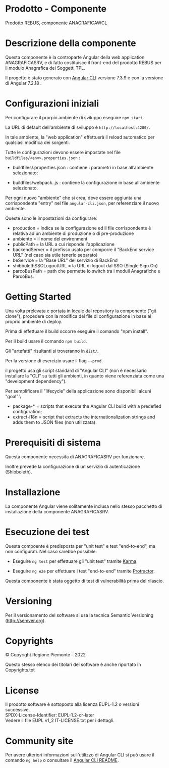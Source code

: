 # Prodotto - Componente

Prodotto REBUS, componente ANAGRAFICAWCL

# Descrizione della componente

Questa componente è la controparte Angular della web application ANAGRAFICASRV, e di fatto costituisce il front-end del prodotto REBUS per il modulo Anagrafica dei Soggetti TPL.

Il progetto è stato generato con [Angular CLI](https://github.com/angular/angular-cli) versione 7.3.9 e con la versione di Angular 7.2.18 .

# Configurazioni iniziali

Per configurare il prorpio ambiente di sviluppo eseguire `npm start`.

La URL di default dell'ambiente di sviluppo è `http://localhost:4200/`.

In tale ambiente, la "web application" effettuerà il reload automatico per qualsiasi modifica dei sorgenti.

Tutte le configurazioni devono essere impostate nel file `buildfiles/<env>.properties.json` :

- buildfiles/<env>.properties.json : contiene i parametri in base all’ambiente selezionato;

- buildfiles/webpack.<env>.js : contiene la configurazione in base all’ambiente selezionato.

Per ogni nuovo "ambiente" che si crea, deve essere aggiunta una corrispondente "entry" nel file `angular-cli.json`, per referenziare il nuovo ambiente.

Queste sono le impostazioni da configurare:
- production = indica se la configurazione ed il file corrispondente è relativa ad un ambiente di produzione o di pre-produzione
- ambiente = il nome del environment
- publicPath = la URL a cui risponde l'applicazione
- backendServer = il prefisso usato per comporre il "BackEnd service URL" (nel caso sia utile tenerlo separato)
- beService = la "Base URL" del servizio di BackEnd
- shibbolethSSOLogoutURL = la URL di logout dal SSO (Single Sign On)
- parcoBusPath = path che permette lo switch tra i moduli Anagrafiche e ParcoBus.

# Getting Started
Una volta prelevata e portata in locale dal repository la componente ("git clone"), procedere con la modifica dei file di configurazione in base al proprio ambiente di deploy.

Prima di effettuare il build occorre eseguire il comando "npm install".

Per il build usare il comando `npm build`.

Gli "artefatti" risultanti si troveranno in `dist/`.

Per la versione di esercizio usare il flag `--prod`.

il progetto usa gli script standard di "Angular CLI" (non è necessario installare la "CLI" su tutti gli ambienti, in quanto viene referenziata come una "development dependency").

Per semplificare il "lifecycle" della applicazione sono disponibili alcuni "goal":\
- package-* = scripts that execute the Angular CLI build with a predefied configuration;
- extract-i18n = script that extracts the internationalization strings and adds them to JSON files (non utilizzata).

# Prerequisiti di sistema
Questa componente necessita di ANAGRAFICASRV per funzionare.

Inoltre prevede la configurazione di un servizio di autenticazione (Shibboleth).

# Installazione

La componente Angular viene solitamente inclusa nello stesso pacchetto di installazione della componente ANAGRAFICASRV.

# Esecuzione dei test 

Questa compoente è predisposta per "unit test" e test "end-to-end", ma non configurati. Nel caso sarebbe possibile:

- Eseguire `ng test` per effettuare gli "unit test" tramite [Karma](https://karma-runner.github.io).

- Eseguire `ng e2e` per effettuare i test "end-to-end" tramite [Protractor](http://www.protractortest.org/).

Questa componente è stata oggetto di test di vulnerabilità prima del rilascio.

# Versioning
Per il versionamento del software si usa la tecnica Semantic Versioning (http://semver.org).

# Copyrights

© Copyright Regione Piemonte – 2022

Questo stesso elenco dei titolari del software è anche riportato in Copyrights.txt 

# License
Il prodotto software è sottoposto alla licenza EUPL-1.2 o versioni successive.\
SPDX-License-Identifier: EUPL-1.2-or-later\
Vedere il file EUPL v1_2 IT-LICENSE.txt per i dettagli.

# Community site
Per avere ulteriori informazioni sull'utilizzo di Angular CLI si può usare il comando `ng help` o consultare il [Angular CLI README](https://github.com/angular/angular-cli/blob/master/README.md).
